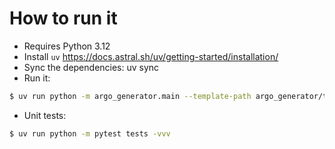 # How to run it
* Requires Python 3.12
* Install `uv` https://docs.astral.sh/uv/getting-started/installation/
* Sync the dependencies: uv sync
* Run it:

``` sh
$ uv run python -m argo_generator.main --template-path argo_generator/templates --config-file tests/fixtures/component_manifest.yaml
```

* Unit tests:
``` sh
$ uv run python -m pytest tests -vvv
```
